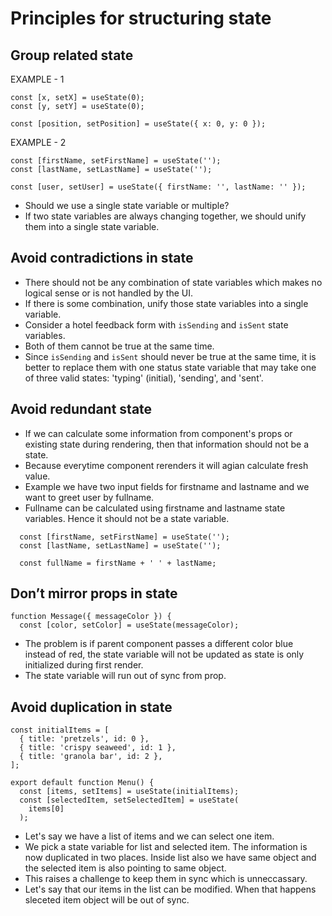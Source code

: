 # Principles for structuring state 

## Group related state 

EXAMPLE - 1

```tsx
const [x, setX] = useState(0);
const [y, setY] = useState(0);
```

```tsx
const [position, setPosition] = useState({ x: 0, y: 0 });
```

EXAMPLE - 2

```tsx
const [firstName, setFirstName] = useState('');
const [lastName, setLastName] = useState('');
```

```tsx
const [user, setUser] = useState({ firstName: '', lastName: '' });
```

- Should we use a single state variable or multiple?
- If two state variables are always changing together, we should unify them into a single state variable.



## Avoid contradictions in state 

- There should not be any combination of state variables which makes no logical sense or is not handled by the UI.
- If there is some combination, unify those state variables into a single variable.
- Consider a hotel feedback form with `isSending` and `isSent` state variables.
- Both of them cannot be true at the same time.
- Since `isSending` and `isSent` should never be true at the same time, it is better to replace them with one status state variable that may take one of three valid states: 'typing' (initial), 'sending', and 'sent'.


## Avoid redundant state 

- If we can calculate some information from component's props or existing state during rendering, then that information should not be a state.
- Because everytime component rerenders it will agian calculate fresh value.
- Example we have two input fields for firstname and lastname and we want to greet user by fullname.
- Fullname can be calculated using firstname and lastname state variables. Hence it should not be a state variable.

```tsx
  const [firstName, setFirstName] = useState('');
  const [lastName, setLastName] = useState('');

  const fullName = firstName + ' ' + lastName;
```


## Don’t mirror props in state 

```tsx
function Message({ messageColor }) {
  const [color, setColor] = useState(messageColor);
```
- The problem is if parent component passes a different color blue instead of red, the state variable will not be updated as state is only initialized during first render.
- The state variable will run out of sync from prop.


## Avoid duplication in state 

```tsx
const initialItems = [
  { title: 'pretzels', id: 0 },
  { title: 'crispy seaweed', id: 1 },
  { title: 'granola bar', id: 2 },
];

export default function Menu() {
  const [items, setItems] = useState(initialItems);
  const [selectedItem, setSelectedItem] = useState(
    items[0]
  );
```

- Let's say we have a list of items and we can select one item.
- We pick a state variable for list and selected item. The information is now duplicated in two places. Inside list also we have same object and the selected item is also pointing to same object.
- This raises a challenge to keep them in sync which is unneccassary.
- Let's say that our items in the list can be modified. When that happens sleceted item object will be out of sync.
